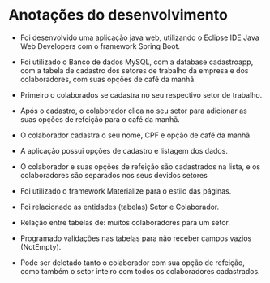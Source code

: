 # Anotações do desenvolvimento

- Foi desenvolvido uma aplicação java web, utilizando o Eclipse IDE Java Web Developers com o framework Spring Boot.

- Foi utilizado o Banco de dados MySQL, com a database cadastroapp, com a tabela de cadastro dos setores de trabalho
  da empresa e dos colaboradores, com suas opções de café da manhã.

- Primeiro o colaborados se cadastra no seu respectivo setor de trabalho.

- Após o cadastro, o colaborador clica no seu setor para adicionar as suas opções de refeição para o café da manhã.

- O colaborador cadastra o seu nome, CPF e opção de café da manhã.

- A aplicação possui opções de cadastro e listagem dos dados.

- O colaborador e suas opções de refeição são cadastrados na lista, e os colaboradores são separados nos seus devidos
  setores

- Foi utilizado o framework Materialize para o estilo das páginas.

- Foi relacionado as entidades (tabelas) Setor e Colaborador.

- Relação entre tabelas de: muitos colaboradores para um setor.

- Programado validações nas tabelas para não receber campos vazios (NotEmpty).

- Pode ser deletado tanto o colaborador com sua opção de refeição, como também o setor inteiro com todos os
  colaboradores cadastrados.
